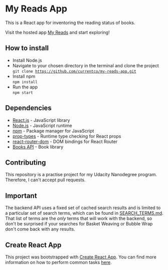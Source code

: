 # My Reads App

This is a React app for inventoring the reading status of books. 

Visit the hosted app <a href="https://gifted-galileo-3d5486.netlify.com/">My Reads</a> and start exploring!

## How to install

- Install Node.js
- Navigate to your chosen directory in the terminal and clone the project <br>
  <code>git clone https://github.com/currentco/my-reads-app.git</code>
- Install npm <br>
  <code>npm install</code>
- Run the app <br>
  <code>npm start</code>

## Dependencies

- <a href="https://reactjs.org/">React.js</a> - JavaScript library
- <a href="https://nodejs.org/en/">Node.js</a> - JavaScript runtime
- <a href="https://www.npmjs.com/">npm</a> - Package manager for JavaScript
- <a href="https://www.npmjs.com/package/prop-types">prop-types</a> - Runtime type checking for React props 
- <a href="https://www.npmjs.com/package/react-router-dom">react-router-dom</a> - DOM bindings for React Router
- <a href="https://reactnd-books-api.udacity.com">Books API</a> - Book library

## Contributing

This repository is a practise project for my Udacity Nanodegree program. Therefore, I can't accept pull requests.

## Important
The backend API uses a fixed set of cached search results and is limited to a particular set of search terms, which can be found in [SEARCH_TERMS.md](SEARCH_TERMS.md). That list of terms are the _only_ terms that will work with the backend, so don't be surprised if your searches for Basket Weaving or Bubble Wrap don't come back with any results.

## Create React App

This project was bootstrapped with [Create React App](https://github.com/facebookincubator/create-react-app). You can find more information on how to perform common tasks [here](https://github.com/facebookincubator/create-react-app/blob/master/packages/react-scripts/template/README.md).
